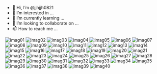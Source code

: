 - 👋 Hi, I’m @jjhjjh0821
- 👀 I’m interested in ...
- 🌱 I’m currently learning ...
- 💞️ I’m looking to collaborate on ...
- 📫 How to reach me ...

<!---
jjhjjh0821/jjhjjh0821 is a ✨ special ✨ repository because its `README.md` (this file) appears on your GitHub profile.
You can click the Preview link to take a look at your changes.
--->
![imag01](https://user-images.githubusercontent.com/106824208/173016038-b9e2fd48-0d53-40d5-bf86-ba51199df1ae.JPG)
![imag02](https://user-images.githubusercontent.com/106824208/173016058-34f21c6b-19ac-482b-a6c6-e8164aab2fc9.JPG)
![imag03](https://user-images.githubusercontent.com/106824208/173016074-d460e94d-bf03-4ab5-a4d2-a5615382671c.jpg)
![imag04](https://user-images.githubusercontent.com/106824208/173016081-dd05a1a1-1b44-4b51-98cc-ce05146c585d.JPG)
![imag05](https://user-images.githubusercontent.com/106824208/173016096-032d8fe2-da4e-4544-a10b-1f200da20444.JPG)
![imag06](https://user-images.githubusercontent.com/106824208/173016116-7efdb80b-1659-4b56-a434-34faf6f0004a.JPG)
![imag07](https://user-images.githubusercontent.com/106824208/173016123-1df38a66-ec0f-4ed3-a79d-a10bd4571ed8.JPG)
![imag08](https://user-images.githubusercontent.com/106824208/173016132-d848d1c0-9c11-4952-84db-6133adbc5178.JPG)
![imag09](https://user-images.githubusercontent.com/106824208/173016144-20bbd364-c674-4e92-b944-667abed2ec39.JPG)
![imag10](https://user-images.githubusercontent.com/106824208/173016156-6dcbfc28-3138-4d43-827f-e95198ae2954.JPG)
![imag11](https://user-images.githubusercontent.com/106824208/173016169-26898e8b-ee8e-4fd4-a9ee-f3e1d846c0e2.JPG)
![imag12](https://user-images.githubusercontent.com/106824208/173016192-8d2db216-0142-4ab7-9022-bb6c8d25aff9.JPG)
![imag13](https://user-images.githubusercontent.com/106824208/173016210-9800a0ca-fdac-4aa0-89b3-538fa8574f7a.jpg)
![imag14](https://user-images.githubusercontent.com/106824208/173016215-35d4a9e2-eb69-4001-9cad-8bf26748a1a6.JPG)
![imag15](https://user-images.githubusercontent.com/106824208/173016224-bd19214a-6548-4c8b-ace5-10149030f485.JPG)
![imag16](https://user-images.githubusercontent.com/106824208/173016240-9c57e013-077d-42cb-ade1-a4caace3e889.JPG)
![imag17](https://user-images.githubusercontent.com/106824208/173016461-021fa524-0905-440b-be49-87896a0123c5.JPG)
![imag18](https://user-images.githubusercontent.com/106824208/173016483-77171d18-f1fa-4136-bd25-18937bcf61e0.JPG)
![imag19](https://user-images.githubusercontent.com/106824208/173016502-ff6c33f0-3d47-464b-aeda-e997f985ffad.JPG)
![imag20](https://user-images.githubusercontent.com/106824208/173016524-fdc9c772-9929-4f67-b07c-5a52727ed135.JPG)
![imag21](https://user-images.githubusercontent.com/106824208/173016538-d1051ba5-791b-437c-9273-74cc780ff182.jpg)
![imag22](https://user-images.githubusercontent.com/106824208/173016551-9459d162-1533-4d44-927e-53d67d09979d.JPG)
![imag23](https://user-images.githubusercontent.com/106824208/173016567-a8793889-f412-4978-847a-0bfcc0b3461b.JPG)
![imag24](https://user-images.githubusercontent.com/106824208/173016590-b6a6b0a2-b637-4759-a7b7-ddac7127fa04.JPG)
![imag25](https://user-images.githubusercontent.com/106824208/173016787-4389ac1d-0158-4ba4-a0b6-ea87af034b66.JPG)
![imag26](https://user-images.githubusercontent.com/106824208/173016810-adef4291-2a9d-4be4-8c18-aa75e501f366.JPG)
![imag27](https://user-images.githubusercontent.com/106824208/173016818-4de2bbc9-966e-4df5-a223-b9cd32cc6c44.JPG)
![imag28](https://user-images.githubusercontent.com/106824208/173016824-83038128-672b-476a-ba7f-d38193200646.JPG)
![imag29](https://user-images.githubusercontent.com/106824208/173016829-84175eb0-84e5-4e3b-a736-4fc367c3cf67.JPG)
![imag30](https://user-images.githubusercontent.com/106824208/173016842-4b153fa0-ca00-4216-a663-10119f118343.JPG)
![imag31](https://user-images.githubusercontent.com/106824208/173016857-2adbea62-af42-4f0d-9a81-1164b9612272.JPG)
![imag32](https://user-images.githubusercontent.com/106824208/173016872-fabfff75-1505-48a4-a544-2c13cceeedf5.JPG)
![imag33](https://user-images.githubusercontent.com/106824208/173017272-4a59289b-df12-4833-8c1c-a4e3b2cb166e.JPG)
![imag34](https://user-images.githubusercontent.com/106824208/173017287-74ee8ecd-fb0e-43f9-b19c-84eea9b26202.JPG)
![imag35](https://user-images.githubusercontent.com/106824208/173017311-4d591c4b-72b2-4a0e-a696-a76029392db3.JPG)
![imag36](https://user-images.githubusercontent.com/106824208/173017326-4d8df678-ae48-4be8-8cd7-de840d999773.JPG)
![imag37](https://user-images.githubusercontent.com/106824208/173017347-59b07128-d439-41f3-af0e-836fd2f10261.jpg)
![imag38](https://user-images.githubusercontent.com/106824208/173017352-45d9b939-7f35-4d7d-b5b3-39e58782f477.JPG)
![imag39](https://user-images.githubusercontent.com/106824208/173017371-27b1b919-8ff4-4087-bffc-1703a23ca902.JPG)
![imag40](https://user-images.githubusercontent.com/106824208/173017390-e698f8bb-1ea7-4e76-9933-5922e98f192a.jpg)

